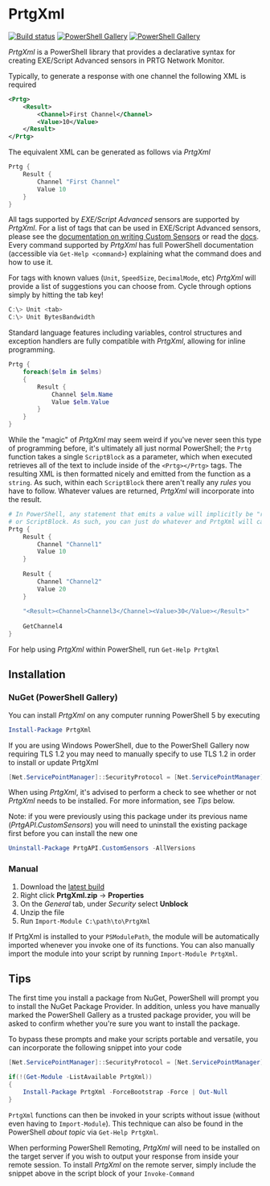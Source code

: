 # PrtgXml

[![Build status](https://img.shields.io/appveyor/ci/lordmilko/prtgxml.svg)](https://ci.appveyor.com/project/lordmilko/prtgxml)
[![PowerShell Gallery](https://img.shields.io/powershellgallery/v/PrtgXml?label=psgallery)](https://www.powershellgallery.com/packages/PrtgXml)
[![PowerShell Gallery](https://img.shields.io/powershellgallery/dt/PrtgXml)](https://www.powershellgallery.com/packages/PrtgXml)

*PrtgXml* is a PowerShell library that provides a declarative syntax for creating EXE/Script Advanced sensors in PRTG Network Monitor.

Typically, to generate a response with one channel the following XML is required

```xml
<Prtg>
    <Result>
        <Channel>First Channel</Channel>
        <Value>10</Value>
    </Result>
</Prtg>
```
The equivalent XML can be generated as follows via *PrtgXml*
```powershell
Prtg {
    Result {
        Channel "First Channel"
        Value 10
    }
}
```

All tags supported by *EXE/Script Advanced* sensors are supported by *PrtgXml*. For a list of tags that can be used in EXE/Script Advanced sensors, please see the [documentation on writing Custom Sensors](https://www.paessler.com/manuals/prtg/custom_sensors#advanced_sensors) or read the [docs](https://github.com/lordmilko/PrtgXml/tree/master/docs). Every command supported by *PrtgXml* has full PowerShell documentation (accessible via `Get-Help <command>`) explaining what the command does and how to use it.

For tags with known values (`Unit`, `SpeedSize`, `DecimalMode`, etc) *PrtgXml* will provide a list of suggestions you can choose from. Cycle through options simply by hitting the tab key!

```powershell
C:\> Unit <tab>
C:\> Unit BytesBandwidth
```

Standard language features including variables, control structures and exception handlers are fully compatible with *PrtgXml*, allowing for inline programming.

```powershell
Prtg {
    foreach($elm in $elms)
    {
        Result {
            Channel $elm.Name
            Value $elm.Value
        }
    }
}
```

While the "magic" of *PrtgXml* may seem weird if you've never seen this type of programming before, it's ultimately all just normal PowerShell; the `Prtg` function takes a single `ScriptBlock` as a parameter, which when executed retrieves all of the text to include inside of the `<Prtg></Prtg>` tags. The resulting XML is then formatted nicely and emitted from the function as a `string`. As such, within each `ScriptBlock` there aren't really any *rules* you have to follow. Whatever values are returned, *PrtgXml* will incorporate into the result.

```powershell
# In PowerShell, any statement that emits a value will implicitly be "returned" from a function
# or ScriptBlock. As such, you can just do whatever and PrtgXml will capture the results.
Prtg {
    Result {
        Channel "Channel1"
        Value 10
    }
    
    Result {
        Channel "Channel2"
        Value 20
    }
    
    "<Result><Channel>Channel3</Channel><Value>30</Value></Result>"
    
    GetChannel4
}
```

For help using *PrtgXml* within PowerShell, run `Get-Help PrtgXml`

## Installation

### NuGet (PowerShell Gallery)

You can install *PrtgXml* on any computer running PowerShell 5 by executing

```powershell
Install-Package PrtgXml
```

If you are using Windows PowerShell, due to the PowerShell Gallery now requiring TLS 1.2 you may need to manually specify to use TLS 1.2 in order to install or update PrtgXml

```powershell
[Net.ServicePointManager]::SecurityProtocol = [Net.ServicePointManager]::SecurityProtocol -bor [Net.SecurityProtocolType]::Tls12
```

When using *PrtgXml*, it's advised to perform a check to see whether or not *PrtgXml* needs to be installed. For more information, see *Tips* below.

Note: if you were previously using this package under its previous name (*PrtgAPI.CustomSensors*) you will need to uninstall the existing package first before you can install the new one

```powershell
Uninstall-Package PrtgAPI.CustomSensors -AllVersions
```

### Manual

1. Download the [latest build](https://ci.appveyor.com/api/projects/lordmilko/prtgxml/artifacts/PrtgXml.zip)
2. Right click **PrtgXml.zip** -> **Properties**
3. On the *General* tab, under *Security* select **Unblock**
4. Unzip the file
5. Run `Import-Module C:\path\to\PrtgXml`

If PrtgXml is installed to your `PSModulePath`, the module will be automatically imported whenever you invoke one of its functions. You can also manually import the module into your script by running `Import-Module PrtgXml`.

## Tips

The first time you install a package from NuGet, PowerShell will prompt you to install the NuGet Package Provider. In addition, unless you have manually marked the PowerShell Gallery as a trusted package provider, you will be asked to confirm whether you're sure you want to install the package.

To bypass these prompts and make your scripts portable and versatile, you can incorporate the following snippet into your code

```powershell
[Net.ServicePointManager]::SecurityProtocol = [Net.ServicePointManager]::SecurityProtocol -bor [Net.SecurityProtocolType]::Tls12

if(!(Get-Module -ListAvailable PrtgXml))
{
    Install-Package PrtgXml -ForceBootstrap -Force | Out-Null
}
```

`PrtgXml` functions can then be invoked in your scripts without issue (without even having to `Import-Module`). This technique can also be found in the PowerShell *about topic* via `Get-Help PrtgXml`.

When performing PowerShell Remoting, *PrtgXml* will need to be installed on the target server if you wish to output your response from inside your remote session. To install *PrtgXml* on the remote server, simply include the snippet above in the script block of your `Invoke-Command`
